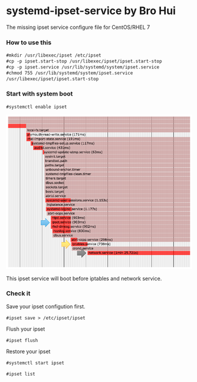 # systemd-ipset-service by Bro Hui
The missing ipset service configure file for CentOS/RHEL 7

### How to use this
```
#mkdir /usr/libexec/ipset /etc/ipset
#cp -p ipset.start-stop /usr/libexec/ipset/ipset.start-stop
#cp -p ipset.service /usr/lib/systemd/system/ipset.service
#chmod 755 /usr/lib/systemd/system/ipset.service /usr/libexec/ipset/ipset.start-stop
```

### Start with system boot
```
#systemctl enable ipset
```

![systemd boot image](systemd.png)

This ipset service will boot before iptables and network service.

### Check it
Save your ipset configution first.

```
#ipset save > /etc/ipset/ipset
```


Flush your ipset

```
#ipset flush
```

Restore your ipset

```
#systemctl start ipset
```

```
#ipset list
```
